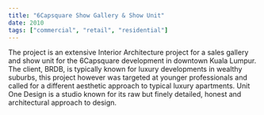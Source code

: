 ```yaml
---
title: "6Capsquare Show Gallery & Show Unit"
date: 2010
tags: ["commercial", "retail", "residential"]
---
```


The project is an extensive Interior Architecture project for a sales gallery and show unit for the 6Capsquare development in downtown Kuala Lumpur. The client, BRDB, is typically known for luxury developments in wealthy suburbs, this project however was targeted at younger professionals and called for a different aesthetic approach to typical luxury apartments. Unit One Design is a studio known for its raw but finely detailed, honest and architectural approach to design.